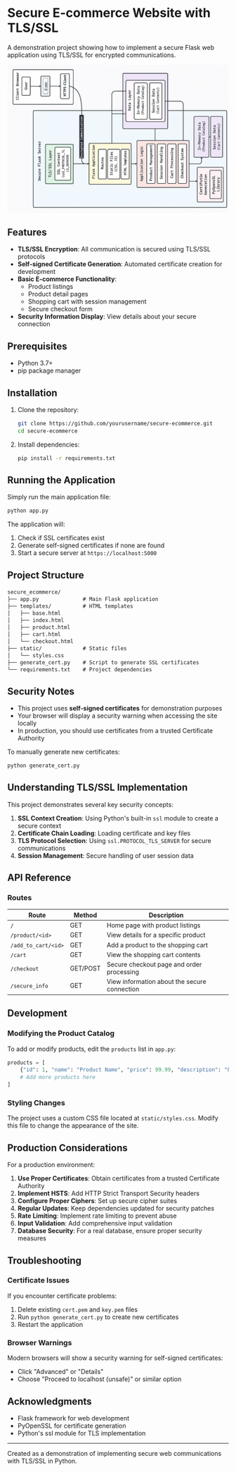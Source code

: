 # Secure E-commerce Website with TLS/SSL

A demonstration project showing how to implement a secure Flask web application using TLS/SSL for encrypted communications.

![Secure E-commerce Demo](assets/flowchart.png)

## Features

- **TLS/SSL Encryption**: All communication is secured using TLS/SSL protocols
- **Self-signed Certificate Generation**: Automated certificate creation for development
- **Basic E-commerce Functionality**:
  - Product listings
  - Product detail pages
  - Shopping cart with session management
  - Secure checkout form
- **Security Information Display**: View details about your secure connection

## Prerequisites

- Python 3.7+
- pip package manager

## Installation

1. Clone the repository:
   ```bash
   git clone https://github.com/yourusername/secure-ecommerce.git
   cd secure-ecommerce
   ```

2. Install dependencies:
   ```bash
   pip install -r requirements.txt
   ```

## Running the Application

Simply run the main application file:

```bash
python app.py
```

The application will:
1. Check if SSL certificates exist
2. Generate self-signed certificates if none are found
3. Start a secure server at `https://localhost:5000`

## Project Structure

```
secure_ecommerce/
├── app.py              # Main Flask application
├── templates/          # HTML templates
│   ├── base.html
│   ├── index.html
│   ├── product.html
│   ├── cart.html
│   └── checkout.html
├── static/             # Static files
│   └── styles.css
├── generate_cert.py    # Script to generate SSL certificates
└── requirements.txt    # Project dependencies
```

## Security Notes

- This project uses **self-signed certificates** for demonstration purposes
- Your browser will display a security warning when accessing the site locally
- In production, you should use certificates from a trusted Certificate Authority

To manually generate new certificates:

```bash
python generate_cert.py
```

## Understanding TLS/SSL Implementation

This project demonstrates several key security concepts:

1. **SSL Context Creation**: Using Python's built-in `ssl` module to create a secure context
2. **Certificate Chain Loading**: Loading certificate and key files
3. **TLS Protocol Selection**: Using `ssl.PROTOCOL_TLS_SERVER` for secure communications
4. **Session Management**: Secure handling of user session data

## API Reference

### Routes

| Route | Method | Description |
|-------|--------|-------------|
| `/` | GET | Home page with product listings |
| `/product/<id>` | GET | View details for a specific product |
| `/add_to_cart/<id>` | GET | Add a product to the shopping cart |
| `/cart` | GET | View the shopping cart contents |
| `/checkout` | GET/POST | Secure checkout page and order processing |
| `/secure_info` | GET | View information about the secure connection |

## Development

### Modifying the Product Catalog

To add or modify products, edit the `products` list in `app.py`:

```python
products = [
    {"id": 1, "name": "Product Name", "price": 99.99, "description": "Product description"}
    # Add more products here
]
```

### Styling Changes

The project uses a custom CSS file located at `static/styles.css`. Modify this file to change the appearance of the site.

## Production Considerations

For a production environment:

1. **Use Proper Certificates**: Obtain certificates from a trusted Certificate Authority
2. **Implement HSTS**: Add HTTP Strict Transport Security headers
3. **Configure Proper Ciphers**: Set up secure cipher suites
4. **Regular Updates**: Keep dependencies updated for security patches
5. **Rate Limiting**: Implement rate limiting to prevent abuse
6. **Input Validation**: Add comprehensive input validation
7. **Database Security**: For a real database, ensure proper security measures

## Troubleshooting

### Certificate Issues

If you encounter certificate problems:

1. Delete existing `cert.pem` and `key.pem` files
2. Run `python generate_cert.py` to create new certificates
3. Restart the application

### Browser Warnings

Modern browsers will show a security warning for self-signed certificates:
- Click "Advanced" or "Details"
- Choose "Proceed to localhost (unsafe)" or similar option
## Acknowledgments

- Flask framework for web development
- PyOpenSSL for certificate generation
- Python's ssl module for TLS implementation

---

Created as a demonstration of implementing secure web communications with TLS/SSL in Python.
